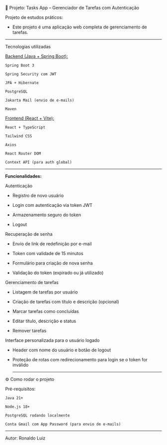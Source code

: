 📝 Projeto: Tasks App – Gerenciador de Tarefas com Autenticação

Projeto de estudos práticos:
- Este projeto é uma aplicação web completa de gerenciamento de tarefas.

--- 
Tecnologias utilizadas

[Backend (Java + Spring Boot):](https://github.com/RonaldoLPFilho/B-Tasks)

    Spring Boot 3

    Spring Security com JWT

    JPA + Hibernate

    PostgreSQL

    Jakarta Mail (envio de e-mails)

    Maven

[Frontend (React + Vite):](https://github.com/RonaldoLPFilho/F-Tasks)

    React + TypeScript

    Tailwind CSS

    Axios

    React Router DOM

    Context API (para auth global)

  ---

**Funcionalidades:**

Autenticação

- Registro de novo usuário

- Login com autenticação via token JWT

- Armazenamento seguro do token

- Logout

Recuperação de senha

- Envio de link de redefinição por e-mail

- Token com validade de 15 minutos

- Formulário para criação de nova senha

- Validação do token (expirado ou já utilizado)

Gerenciamento de tarefas

- Listagem de tarefas por usuário

- Criação de tarefas com título e descrição (opcional)

- Marcar tarefas como concluídas

- Editar título, descrição e status

- Remover tarefas

Interface personalizada para o usuário logado

- Header com nome do usuário e botão de logout

- Proteção de rotas com redirecionamento para login se o token for inválido

  ---

⚙️ Como rodar o projeto

Pré-requisitos:

    Java 21+

    Node.js 18+

    PostgreSQL rodando localmente

    Conta Gmail com App Password (para envio de e-mails)


--- 

Autor: Ronaldo Luiz 